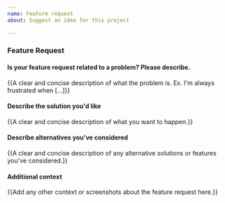 ```yaml
---
name: Feature request
about: Suggest an idea for this project

---
```


### Feature Request

#### Is your feature request related to a problem? Please describe.
{{A clear and concise description of what the problem is. Ex. I'm always frustrated when [...]}}


#### Describe the solution you'd like
{{A clear and concise description of what you want to happen.}}

#### Describe alternatives you've considered
{{A clear and concise description of any alternative solutions or features you've considered.}}

#### Additional context
{{Add any other context or screenshots about the feature request here.}}
